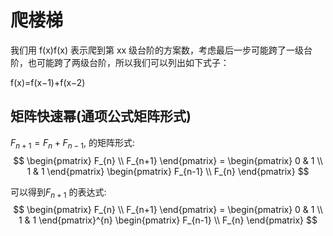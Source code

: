 # 爬楼梯

我们用 f(x)f(x) 表示爬到第 xx 级台阶的方案数，考虑最后一步可能跨了一级台阶，也可能跨了两级台阶，所以我们可以列出如下式子：

f(x)=f(x−1)+f(x−2)

## 矩阵快速幂(通项公式矩阵形式)

$F_{n+1} = F_{n} + F_{n-1}$, 的矩阵形式:
$$
\begin{pmatrix}
F_{n}  \\
F_{n+1}
\end{pmatrix} =
\begin{pmatrix}
0 & 1 \\
1 & 1
\end{pmatrix}
\begin{pmatrix}
F_{n-1} \\
F_{n}
\end{pmatrix}
$$

可以得到$F_{n+1}$ 的表达式:
$$
\begin{pmatrix}
F_{n}  \\
F_{n+1}
\end{pmatrix} =
\begin{pmatrix}
0 & 1 \\
1 & 1
\end{pmatrix}^{n}
\begin{pmatrix}
F_{n-1} \\
F_{n}
\end{pmatrix}
$$
